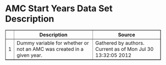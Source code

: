 # AMC Start Years Data Set Description


 <!-- html table generated in R 2.15.1 by xtable 1.7-0 package -->
<!-- Mon Jul 30 13:32:05 2012 -->
<TABLE border=1>
<TR> <TH>  </TH> <TH> Description </TH> <TH> Source </TH>  </TR>
  <TR> <TD align="right"> 1 </TD> <TD> Dummy variable for whether or not an AMC was created in a given year. </TD> <TD> Gathered by authors. Current as of Mon Jul 30 13:32:05 2012 </TD> </TR>
   </TABLE>
